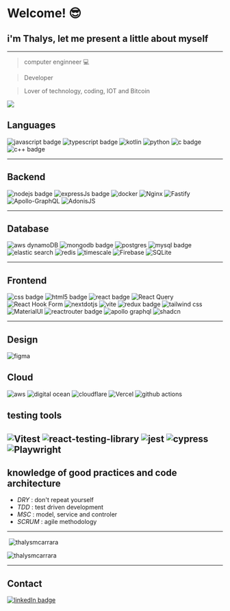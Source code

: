# Welcome! :sunglasses:
## i'm Thalys, let me present a little about myself

---
  >computer enginneer :computer:

  > Developer 

  >Lover of technology, coding, IOT and Bitcoin

![](https://c.tenor.com/yZkIeMDcbsQAAAAS/fiesta-dance.gif)
## **Languages**

![javascript badge](https://img.shields.io/badge/JavaScript-323330?style=for-the-badge&logo=javascript&logoColor=F7DF1E)
![typescript badge](https://img.shields.io/badge/TypeScript-007ACC?style=for-the-badge&logo=typescript&logoColor=white)
![kotlin](https://img.shields.io/badge/Kotlin-0095D5?&style=for-the-badge&logo=kotlin&logoColor=white)
![python](https://img.shields.io/badge/Python-14354C?style=for-the-badge&logo=python&logoColor=white)
![c badge](https://img.shields.io/badge/C-00599C?style=for-the-badge&logo=c&logoColor=white)
![c++ badge](https://img.shields.io/badge/C%2B%2B-00599C?style=for-the-badge&logo=c%2B%2B&logoColor=white)



---
## **Backend**
![nodejs badge](https://img.shields.io/badge/Node.js-43853D?style=for-the-badge&logo=node.js&logoColor=white)
![expressJs badge](https://img.shields.io/badge/Express.js-404D59?style=for-the-badge)
<img src="https://img.shields.io/badge/-Docker-black?style=for-the-badge&logoColor=white&logo=docker&color=2496ED" alt="docker" />
![Nginx](https://img.shields.io/badge/nginx-%23009639.svg?style=for-the-badge&logo=nginx&logoColor=white)
![Fastify](https://img.shields.io/badge/fastify-%23000000.svg?style=for-the-badge&logo=fastify&logoColor=white)
![Apollo-GraphQL](https://img.shields.io/badge/-ApolloGraphQL-311C87?style=for-the-badge&logo=apollo-graphql)
![AdonisJS](https://img.shields.io/badge/adonisjs-%23220052.svg?style=for-the-badge&logo=adonisjs&logoColor=white)


---
## **Database**
![aws dynamoDB](https://img.shields.io/badge/Amazon%20DynamoDB-4053D6?style=for-the-badge&logo=Amazon%20DynamoDB&logoColor=white)
![mongodb badge](https://img.shields.io/badge/MongoDB-4EA94B?style=for-the-badge&logo=mongodb&logoColor=white)
![postgres](https://img.shields.io/badge/PostgreSQL-316192?style=for-the-badge&logo=postgresql&logoColor=white)
![mysql badge](https://img.shields.io/badge/MySQL-00000F?style=for-the-badge&logo=mysql&logoColor=white)
![elastic search](https://img.shields.io/badge/Elastic_Search-005571?style=for-the-badge&logo=elasticsearch&logoColor=white)
![redis](https://img.shields.io/badge/redis-%23DD0031.svg?&style=for-the-badge&logo=redis&logoColor=white)
![timescale](https://img.shields.io/badge/TimescaleDB-003B77?style=for-the-badge&logo=timescale&logoColor=white)
![Firebase](https://img.shields.io/badge/firebase-a08021?style=for-the-badge&logo=firebase&logoColor=ffcd34)
![SQLite](https://img.shields.io/badge/sqlite-%2307405e.svg?style=for-the-badge&logo=sqlite&logoColor=white)

---

## **Frontend**
![css badge](https://img.shields.io/badge/CSS3-1572B6?style=for-the-badge&logo=css3&logoColor=white)
![html5 badge](https://img.shields.io/badge/HTML5-E34F26?style=for-the-badge&logo=html5&logoColor=white)
![react badge](https://img.shields.io/badge/React-20232A?style=for-the-badge&logo=react&logoColor=61DAFB)
![React Query](https://img.shields.io/badge/-React%20Query-FF4154?style=for-the-badge&logo=react%20query&logoColor=white)
![React Hook Form](https://img.shields.io/badge/React%20Hook%20Form-%23EC5990.svg?style=for-the-badge&logo=reacthookform&logoColor=white)
<img src="https://img.shields.io/badge/-Next_JS-black?style=for-the-badge&logoColor=white&logo=nextdotjs&color=000000" alt="nextdotjs" />
<img src="https://img.shields.io/badge/-Vite-black?style=for-the-badge&logoColor=white&logo=vite&color=646CFF" alt="vite" />
![redux badge](https://img.shields.io/badge/Redux-593D88?style=for-the-badge&logo=redux&logoColor=white)
![tailwind css](https://img.shields.io/badge/Tailwind_CSS-38B2AC?style=for-the-badge&logo=tailwind-css&logoColor=white)
![MaterialUI](https://img.shields.io/badge/Material--UI-0081CB?style=for-the-badge&logo=material-ui&logoColor=white)
![reactrouter badge](https://img.shields.io/badge/React_Router-CA4245?style=for-the-badge&logo=react-router&logoColor=white)
![apollo graphql](https://img.shields.io/badge/Apollo%20GraphQL-311C87?&style=for-the-badge&logo=Apollo%20GraphQL&logoColor=white)
![shadcn](https://img.shields.io/badge/shadcn%2Fui-000000?style=for-the-badge&logo=shadcnui&logoColor=white)

---

## **Design**
![figma](https://img.shields.io/badge/Figma-F24E1E?style=for-the-badge&logo=figma&logoColor=white)

## **Cloud**
![aws](https://img.shields.io/badge/Amazon_AWS-232F3E?style=for-the-badge&logo=amazon-aws&logoColor=white)
![digital ocean](https://img.shields.io/badge/Digital_Ocean-0080FF?style=for-the-badge&logo=DigitalOcean&logoColor=white)
![cloudflare](https://img.shields.io/badge/Cloudflare-F38020?style=for-the-badge&logo=Cloudflare&logoColor=white)
![Vercel](https://img.shields.io/badge/vercel-%23000000.svg?style=for-the-badge&logo=vercel&logoColor=white)
![github actions](https://img.shields.io/badge/GitHub_Actions-2088FF?style=for-the-badge&logo=github-actions&logoColor=white)

## **testing tools**
  ![Vitest](https://img.shields.io/badge/-Vitest-252529?style=for-the-badge&logo=vitest&logoColor=FCC72B)
  ![react-testing-library](https://img.shields.io/badge/testing%20library-323330?style=for-the-badge&logo=testing-library&logoColor=red)
  ![jest](https://img.shields.io/badge/Jest-323330?style=for-the-badge&logo=Jest&logoColor=white)
  ![cypress](https://img.shields.io/badge/-cypress-%23E5E5E5?style=for-the-badge&logo=cypress&logoColor=058a5e)
  ![Playwright](https://img.shields.io/badge/-playwright-%232EAD33?style=for-the-badge&logo=playwright&logoColor=white)
---

## **knowledge of good practices and code architecture**

  - *DRY* : don't repeat yourself
  - *TDD* : test driven development
  - *MSC* : model, service and controler
  - *SCRUM* : agile methodology

---

<p>&nbsp;<img align="center" src="https://github-readme-stats.vercel.app/api?username=thalysmcarrara&show_icons=true&locale=en" alt="thalysmcarrara" /></p>


<p><img align="center" src="https://github-readme-streak-stats.herokuapp.com/?user=thalysmcarrara&" alt="thalysmcarrara" /></p>

---


## Contact 

[![linkedIn badge](https://img.shields.io/badge/LinkedIn-0077B5?style=for-the-badge&logo=linkedin&logoColor=white)](https://www.linkedin.com/in/thalys-matias-carrara/)
